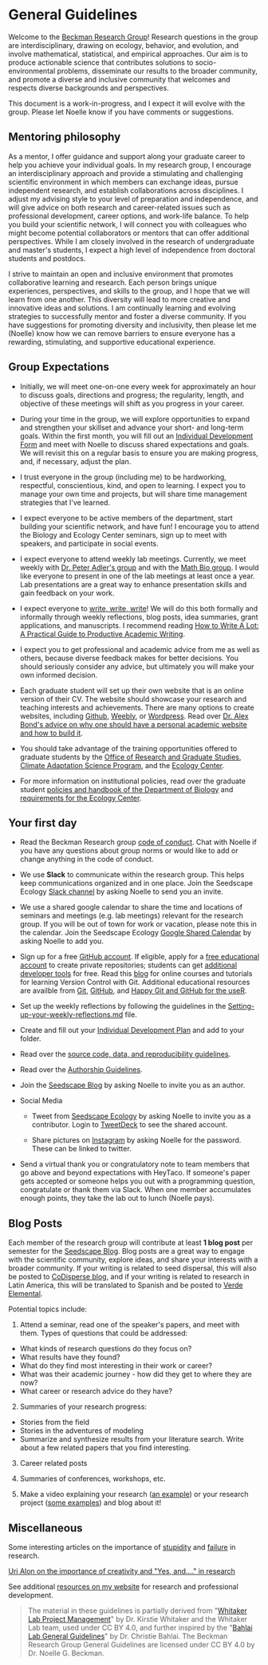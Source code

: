 # General Guidelines
Welcome to the [Beckman Research Group](www.noellebeckman.com)! Research questions in the group are interdisciplinary, drawing on ecology, behavior, and evolution, and involve mathematical, statistical, and empirical approaches. Our aim is to produce actionable science that contributes solutions to socio-environmental problems, disseminate our results to the broader community, and promote a diverse and inclusive community that welcomes and respects diverse backgrounds and perspectives.

This document is a work-in-progress, and I expect it will evolve with the group. Please let Noelle know if you have comments or suggestions.

## Mentoring philosophy  

As a mentor, I offer guidance and support along your graduate career to help you achieve your individual goals. In my research group, I encourage an interdisciplinary approach and provide a stimulating and challenging scientific environment in which members can exchange ideas, pursue independent research, and establish collaborations across disciplines. I adjust my advising style to your level of preparation and independence, and will give advice on both research and career-related issues such as professional development, career options, and work-life balance. To help you build your scientific network, I will connect you with colleagues who might become potential collaborators or mentors that can offer additional perspectives. While I am closely involved in the research of undergraduate and master's students, I expect a high level of independence from doctoral students and postdocs. 

I strive to maintain an open and inclusive environment that promotes collaborative learning and research. Each person brings unique experiences, perspectives, and skills to the group, and I hope that we will learn from one another. This diversity will lead to more creative and innovative ideas and solutions. I am continually learning and evolving strategies to successfully mentor and foster a diverse community. If you have suggestions for promoting diversity and inclusivity, then please let me (Noelle) know how we can remove barriers to ensure everyone has a rewarding, stimulating, and supportive educational experience.

## Group Expectations

* Initially, we will meet one-on-one every week for approximately an hour to discuss goals, directions and progress; the regularity, length, and objective of these meetings will shift as you progress in your career. 

* During your time in the group, we will explore opportunities to expand and strengthen your skillset and advance your short- and long-term goals. Within the first month, you will fill out an [Individual Development Form](https://github.com/SeedscapeEcology/Onboarding/blob/master/Setting-up-your-IDP.md) and meet with Noelle to discuss shared expectations and goals. We will revisit this on a regular basis to ensure you are making progress, and, if necessary, adjust the plan. 

* I trust everyone in the group (including me) to be hardworking, respectful, conscientious, kind, and open to learning. I expect you to manage your own time and projects, but will share time management strategies that I've learned.

* I expect everyone to be active members of the department, start building your scientific network, and have fun! I encourage you to attend the Biology and Ecology Center seminars, sign up to meet with speakers, and participate in social events.

* I expect everyone to attend weekly lab meetings. Currently, we meet weekly with [Dr. Peter Adler's group](https://qcnr.usu.edu/labs/adler_lab/index) and with the [Math Bio group](https://biomath.usu.edu/people/faculty/index). I would like everyone to present in one of the lab meetings at least once a year. Lab presentations are a great way to enhance presentation skills and gain feedback on your work.

* I expect everyone to [write, write, write](http://www.simonqueenborough.info/assets/pubs/bes-bulletin/2012-BESbulletin-writing.pdf)! We will do this both formally and informally through weekly reflections, blog posts, idea summaries, grant applications, and manuscripts. I recommend reading [How to Write A Lot: A Practical Guide to Productive Academic Writing](http://www.apa.org/pubs/books/4441010.aspx).

* I expect you to get professional and academic advice from me as well as others, because diverse feedback makes for better decisions. You should seriously consider any advice, but ultimately you will make your own informed decision.

* Each graduate student will set up their own website that is an online version of their CV. The website should showcase your research and teaching interests and achievements. There are many options to create websites, including [Github](https://pages.github.com), [Weebly](https://www.weebly.com), or [Wordpress](https://wordpress.com). Read over [Dr. Alex Bond's advice on why one should have a personal academic website and how to build it](https://labandfield.wordpress.com/2013/06/19/personal-academic-websites-for-faculty-grad-students-the-why-what-and-how/). 

* You should take advantage of the training opportunities offered to graduate students by the [Office of Research and Graduate Studies](http://rgs.usu.edu/grts/), [Climate Adaptation Science Program](https://climateadaptation.usu.edu), and the [Ecology Center](http://ecology.usu.edu).

* For more information on institutional policies, read over the graduate student [policies and handbook of the Department of Biology](https://biology.usu.edu/education/graduate-program/prospective_students) and [requirements for the Ecology Center](http://ecology.usu.edu/for_students/index).


## Your first day

* Read the Beckman Research group [code of conduct](https://github.com/SeedscapeEcology/Policies/blob/master/Code_of_Conduct.md). Chat with Noelle if you have any questions about group norms or would like to add or change anything in the code of conduct. 

* We use **Slack** to communicate within the research group. This helps keep communications organized and in one place. Join the Seedscape Ecology [Slack channel](https://seedscapeecology.slack.com) by asking Noelle to send you an invite.

* We use a shared google calendar to share the time and locations of seminars and meetings (e.g. lab meetings) relevant for the research group. If you will be out of town for work or vacation, please note this in the calendar. Join the Seedscape Ecology [Google Shared Calendar](https://calendar.google.com/calendar?cid=dXN1LmVkdV9rNjZnNXM5cmFraTBhbGl1Ym9sOTgzN2Njc0Bncm91cC5jYWxlbmRhci5nb29nbGUuY29t) by asking Noelle to add you.

* Sign up for a free [GitHub account](https://help.github.com/articles/signing-up-for-a-new-github-account/). If eligible, apply for a [free educational account](https://education.github.com/discount_requests/new) to create private repositories; students can get [additional developer tools](https://education.github.com) for free. Read this [blog](https://seedscapeblog.wordpress.com/2018/04/28/finding-freedom-github/) for online courses and tutorials for learning Version Control with Git. Additional educational resources are availble from [Git](https://git-scm.com/doc), [GitHub](https://guides.github.com), and [Happy Git and GitHub for the useR](http://happygitwithr.com). 

* Set up the weekly reflections by following the guidelines in the [Setting-up-your-weekly-reflections.md](https://github.com/SeedscapeEcology/Onboarding/blob/master/Setting-up-your-weekly-reflections.md) file. 

* Create and fill out your [Individual Development Plan](https://github.com/SeedscapeEcology/Onboarding/blob/master/Setting-up-your-IDP.md) and add to your folder.

* Read over the [source code, data, and reproducibility guidelines](https://github.com/SeedscapeEcology/Onboarding/blob/master/Reproducibility.md).

* Read over the [Authorship Guidelines](https://github.com/SeedscapeEcology/Policies/blob/master/Authorship_Guidelines.md).

* Join the [Seedscape Blog](https://seedscapeblog.wordpress.com/) by asking Noelle to invite you as an author.

* Social Media
	* Tweet from [Seedscape Ecology](https://twitter.com/SeedscapeGroup) by asking Noelle to invite you as a contributor. Login to [TweetDeck](https://help.twitter.com/en/using-twitter/tweetdeck-teams) to see the shared account.

	* Share pictures on [Instagram](https://www.instagram.com/seedscape_ecology/) by asking Noelle for the password. These can be linked to twitter.

* Send a virtual thank you or congratulatory note to team members that go above and beyond expectations with HeyTaco. If someone's paper gets accepted or someone helps you out with a programming question, congratulate or thank them via Slack. When one member accumulates enough points, they take the lab out to lunch (Noelle pays).

## Blog Posts

Each member of the research group will contribute at least **1 blog post** per semester for the  [Seedscape Blog](https://seedscapeblog.wordpress.com/). Blog posts are a great way to engage with the scientific community, explore ideas, and share your interests with a broader community. If your writing is related to seed dispersal, this will also be posted to [CoDisperse blog](http://codisperse.weebly.com/blog), and if your writing is related to research in Latin America, this will be translated to Spanish and be posted to [Verde Elemental](http://verde-elemental.org/).

Potential topics include:

1. Attend a seminar, read one of the speaker's papers, and meet with them. Types of questions that could be addressed:
* What kinds of research questions do they focus on?
* What results have they found? 
* What do they find most interesting in their work or career?
* What was their academic journey - how did they get to where they are now?
* What career or research advice do they have?

2. Summaries of your research progress:
* Stories from the field
* Stories in the adventures of modeling
* Summarize and synthesize results from your literature search. Write about a few related papers that you find interesting.

3. Career related posts

4. Summaries of conferences, workshops, etc. 

5. Make a video explaining your research ([an example](https://youtu.be/r6sij88BCMk)) or your research project ([some examples](https://www.youtube.com/channel/UCvGeUl4r0EYvjV3lZBiSRkw/videos?view_as=subscriber)) and blog about it!

## Miscellaneous
Some interesting articles on the importance of [stupidity](http://jcs.biologists.org/content/121/11/1771) and  [failure](http://www.southernfriedscience.com/the-need-to-fail/) in research.

[Uri Alon on the importance of creativity and "Yes, and...." in research](https://www.ted.com/talks/uri_alon_why_truly_innovative_science_demands_a_leap_into_the_unknown?rss&utm_campaign=tedspread--b&utm_medium=referral&utm_source=tedcomshare)

See additional [resources on my website](http://seedscape.github.io/BeckmanLab/Resources.html) for research and professional development.


> The material in these guidelines is partially derived from "[Whitaker Lab Project Management](https://github.com/WhitakerLab/WhitakerLabProjectManagement)" by Dr. Kirstie Whitaker and the Whitaker Lab team, used under CC BY 4.0, and further inspired by the "[Bahlai Lab General Guidelines](https://github.com/BahlaiLab/Policies/blob/master/general_guidelines.md)" by Dr. Christie Bahlai. The Beckman Research Group General Guidelines are licensed under CC BY 4.0 by Dr. Noelle G. Beckman.
